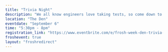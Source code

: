 ```yaml
---
title: "Trivia Night"
description: "We all know engineers love taking tests, so come down to the Den for Trivia Night where you'll get the chance to answer questions on many topics! First 50 ticketholders get a drink on us! Drinking is encouraged but not mandatory, please drink responsibly!"
location: "The Den"
eventdate: "September 6"
time: "5:30pm - 8pm"
registration_link: "https://www.eventbrite.com/e/frosh-week-den-trivia-tickets-706380070807?aff=oddtdtcreator"
froshevent: true
layout: "froshredirect"
---
```

